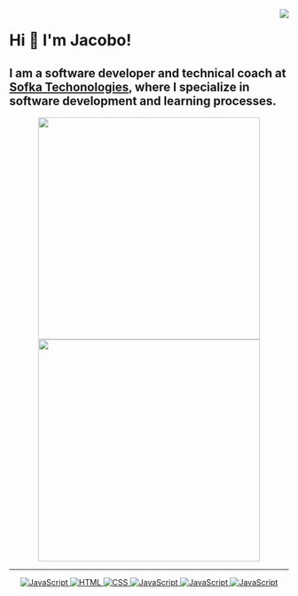 <img align="right" src="https://visitor-badge.laobi.icu/badge?page_id=JacoboGarcesO.JacoboGarcesO">

# Hi 👋 I'm Jacobo! 
I am a software developer and technical coach at [Sofka Techonologies](https://www.sofka.com.co/es/inicio/), where I specialize in software development and learning processes.
---

<p align="center">
  <img src="https://github-readme-stats.vercel.app/api?username=jacobogarces&show_icons=true&theme=bear" width="400">
  <img src="https://github-readme-streak-stats.herokuapp.com?user=jacobogarces&theme=dark&hide_border=true" width="400">
</p>

---
<p align="center">
  <a href="https://www.javascript.com/" target="_blank">
    <img src="https://img.shields.io/badge/JavaScript-%23F7DF1E.svg?style=flat-square&logo=javascript&logoColor=black" alt="JavaScript">
  </a>
  <a href="https://html.com/" target="_blank">
    <img src="https://img.shields.io/badge/HTML-%23E34F26.svg?style=flat-square&logo=html5&logoColor=white" alt="HTML">
  </a>
  <a href="https://www.w3.org/Style/CSS/Overview.en.html" target="_blank">
    <img src="https://img.shields.io/badge/CSS-%231572B6.svg?style=flat-square&logo=css3&logoColor=white" alt="CSS">
  </a>
  <a href="https://react.dev/" target="_blank">
    <img src="https://img.shields.io/badge/react-blue.svg?style=flat-square&logo=react&logoColor=white" alt="JavaScript">
  </a>
  <a href="https://angular.dev/" target="_blank">
    <img src="https://img.shields.io/badge/angular-red.svg?style=flat-square&logo=angular&logoColor=white" alt="JavaScript">
  </a>
  <a href="https://nodejs.org/" target="_blank">
    <img src="https://img.shields.io/badge/NodeJs-%237aa300.svg?style=flat-square&logo=node.js&logoColor=white" alt="JavaScript">
  </a>
</p>
